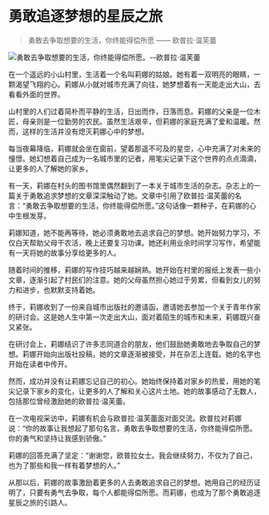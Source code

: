 # 勇敢追逐梦想的星辰之旅
> 勇敢去争取想要的生活，你终能得偿所愿 —— 欧普拉·温芙蕾


![勇敢去争取想要的生活，你终能得偿所愿。-–欧普拉‧温芙蕾](/images/2571fdbddef54f2280fb1c7f03ba0409.jpg)

在一个遥远的小山村里，生活着一个名叫莉娜的姑娘。她有着一双明亮的眼睛，一颗渴望飞翔的心。莉娜从小就对城市充满了向往，她梦想着有一天能走出大山，去看看外面的世界。

山村里的人们过着简朴而平静的生活，日出而作，日落而息。莉娜的父亲是一位木匠，母亲则是一位勤劳的农民。虽然生活艰辛，但莉娜的家庭充满了爱和温暖。然而，这样的生活并没有熄灭莉娜心中的梦想。

每当夜幕降临，莉娜就会坐在窗前，望着那遥不可及的星空，心中充满了对未来的憧憬。她幻想着自己成为一名城市里的记者，用笔尖记录下这个世界的点点滴滴，让更多的人了解她的家乡。

有一天，莉娜在村头的图书馆里偶然翻到了一本关于城市生活的杂志。杂志上的一篇关于勇敢追求梦想的文章深深触动了她。文章中引用了欧普拉·温芙蕾的名言：“勇敢去争取想要的生活，你终能得偿所愿。”这句话像一颗种子，在莉娜的心中生根发芽。

莉娜知道，她不能再等待，她必须勇敢地去追求自己的梦想。她开始努力学习，不仅白天帮助父母干农活，晚上还要复习功课。她还利用业余时间学习写作，希望能有一天将她的故事分享给更多的人。

随着时间的推移，莉娜的写作技巧越来越娴熟。她开始在村里的报纸上发表一些小文章，逐渐引起了村民们的注意。她的父母虽然担心她过于劳累，但看到女儿的努力和进步，也默默支持着她。

终于，莉娜收到了一份来自城市出版社的邀请函，邀请她去参加一个关于青年作家的研讨会。这是她人生中第一次走出大山，面对着陌生的城市和未来，莉娜既兴奋又紧张。

在研讨会上，莉娜结识了许多志同道合的朋友，他们鼓励她勇敢地去争取自己的梦想。莉娜开始向出版社投稿，她的文章逐渐被接受，并在杂志上连载。她的名字也开始在读者中传开。

然而，成功并没有让莉娜忘记自己的初心。她始终保持着对家乡的热爱，用她的笔尖记录下家乡的变化，让更多的人了解和关心这片土地。她的故事感动了无数人，包括那位曾经激励她的欧普拉·温芙蕾。

在一次电视采访中，莉娜有机会与欧普拉·温芙蕾面对面交流。欧普拉对莉娜说：“你的故事让我想起了那句名言，勇敢去争取想要的生活，你终能得偿所愿。你的勇气和坚持让我感到骄傲。”

莉娜的回答充满了坚定：“谢谢您，欧普拉女士。我会继续努力，不仅为了自己，也为了那些和我一样有着梦想的人。”

从那以后，莉娜的故事激励着更多的人去勇敢追求自己的梦想。她用自己的经历证明了，只要有勇气去争取，每个人都能得偿所愿。而莉娜，也成为了那个勇敢追逐星辰之旅的引路人。